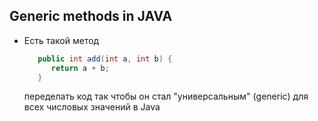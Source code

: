 ## Generic methods in JAVA

* Есть такой метод 

  ```java
     public int add(int a, int b) {
        return a + b;
     }   
  ```
  
  переделать код так чтобы он стал "универсальным" (generic) для всех числовых значений в Java
